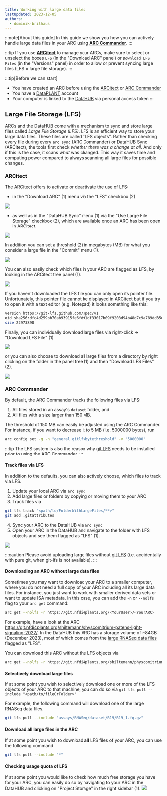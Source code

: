```yaml
---
title: Working with large data files
lastUpdated: 2023-12-05
authors:
  - dominik-brilhaus
---
```


:::note[About this guide]
In this guide we show you how you can actively handle large data files in your ARC using **[ARC Commander](./../implementation/ArcCommander.html)**.
:::

:::tip
If you use **[ARCitect](./../ARCitect-Manual/index.html)** to manage your ARCs, make sure to select or unselect the boxes `LFS` (in the "Download ARC" panel) or `Download LFS Files` (in the "Versions" panel) in order to allow or prevent syncing large files (LFS = large file storage).
:::

:::tip[Before we can start]
- You have created an ARC before using the [ARCitect](./../ARCitect-Manual/index.html) or [ARC Commander](./../implementation/ArcCommander.html)  
- You have a [DataPLANT](https://register.nfdi4plants.org) account  
- Your computer is linked to the [DataHUB](https://git.nfdi4plants.org) via personal access token
:::

## Large File Storage (LFS)

ARCs and the DataHUB come with a mechanism to sync and store large files called *Large File Storage (LFS)*. LFS is an efficient way to store your large data files. These files are called "LFS objects". Rather than checking every file during every `arc sync` (ARC Commander) or DataHUB Sync (ARCitect), the tools first check *whether there was a change at all*. And only if this is the case, it scans *what* was changed. This way it saves time and computing power compared to always scanning all large files for possible changes.

### ARCitect

The ARCitect offers to activate or deactivate the use of LFS: 
- in the "Download ARC" (1) menu via the "LFS" checkbox (2)

![](./images/arcitect-download-lfs.drawio.png)

- as well as in the "DataHUB Sync" menu (1) via the "Use Large File Storage" checkbox (2), which are available once an ARC has been open in ARCitect.

![](./images/arcitect-datahub-sync-lfs.drawio.png)

In addition you can set a threshold (2) in megabytes (MB) for what you consider a large file in the "Commit" menu (1).

![](./images/arcitect-lfs-threshold.drawio.png)

You can also easily check which files in your ARC are flagged as LFS, by looking in the ARCitect tree panel (1).

![](./images/arcitect-lfs-flag.drawio.png)

If you haven't downloaded the LFS file you can only open its pointer file. Unfortunately, this pointer file cannot be displayed in ARCitect but if you try to open it with a text editor (e.g. Notepad) it looks something like this:

```bash
version https://git-lfs.github.com/spec/v1
oid sha256:dfc4d259bb70ab93915fe6fd91df33017b09f9208d94b48d7c9a789dd35d65bc
size 22973898
```

Finally, you can individually download large files via right-click -> "Download LFS File" (1)

![](./images/arcitect-download-lfs-file-right-click.drawio.png)

or you can also choose to download all large files from a directory by right clicking on the folder in the panel tree (1) and then "Download LFS Files" (2).

![](./images/arcitect-download-lfs-from-directory.drawio.png)


### ARC Commander

By default, the ARC Commander tracks the following files via LFS:
  
  1. All files stored in an assay's `dataset` folder, and
  2. All files with a size larger than 150 MB.

The threshold of 150 MB can easily be adjusted using the ARC Commander. For instance, if you want to decrease it to 5 MB (i.e. 5000000 bytes), run

```bash
arc config set -g -n "general.gitlfsbytethreshold" -v "5000000"
```

:::tip
The LFS system is also the reason why [git LFS](https://git-lfs.github.com/) needs to be installed prior to using the ARC Commander.
:::

#### Track files via LFS

In addition to the defaults, you can also actively choose, which files to track via LFS.

1. Update your local ARC via `arc sync`
2. Add large files or folders by copying or moving them to your ARC
3. Track files via

```bash
git lfs track "<path/to/FolderWithLargeFiles/**>"
git add .gitattributes
```

4. Sync your ARC to the DataHUB via `arc sync`
5. Open your ARC in the DataHUB and navigate to the folder with LFS objects and see them flagged as "LFS" (1).

![](./images/arcitect-lfs-flagged.drawio.png)

:::caution
Please avoid uploading large files without [git LFS](https://git-lfs.github.com/) (i.e. accidentally with pure git, when git-lfs is not available).
:::

#### Downloading an ARC without large data files

Sometimes you may want to download your ARC to a smaller computer, where you do not need a full copy of your ARC including all its large data files. For instance, you just want to work with smaller derived data sets or want to update ISA metadata. 
In this case, you can add the `-n` or `--nolfs` flag to your `arc get` command: 

```bash
arc get --nolfs -r https://git.nfdi4plants.org/<YourUser>/<YourARC>
```

For example, have a look at the ARC https://git.nfdi4plants.org/shiltemann/physcomitrium-patens-light-signaling-2022/. 
In the DataHUB this ARC has a storage volume of ~84GB (December 2023), most of which comes from the [large RNASeq data files](https://git.nfdi4plants.org/shiltemann/physcomitrium-patens-light-signaling-2022/-/tree/main/assays/RNASeq/dataset) flagged as "LFS".

You can download this ARC without the LFS objects via

```bash
arc get --nolfs -r https://git.nfdi4plants.org/shiltemann/physcomitrium-patens-light-signaling-2022/
```

#### Selectively download large files

If at some point you wish to selectively download one or more of the LFS objects of your ARC to that machine, you can do so via `git lfs pull --include "<path/to/fileOrFolder>"`

For example, the following command will download one of the large RNASeq data files.

```bash
git lfs pull --include "assays/RNASeq/dataset/R19/R19_1.fq.gz"
```

#### Download all large files in the ARC

If at some point you wish to download **all** LFS files of your ARC, you can use the following command

```bash
git lfs pull --include "*"
```

#### Checking usage quota of LFS

If at some point you would like to check how much free storage you have for your ARC, you can easily do so by navigating to your ARC in the DataHUB and clicking on "Project Storage" in the right sidebar (1).
![](./images/arcitect-lfs-project-storage.drawio.png)